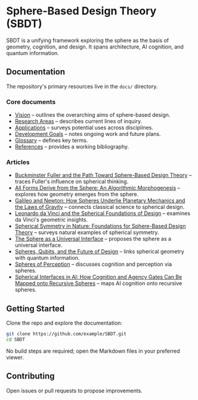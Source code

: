# Sphere-Based Design Theory (SBDT)

SBDT is a unifying framework exploring the sphere as the basis of geometry, cognition, and design. It spans architecture, AI cognition, and quantum information.

## Documentation
The repository's primary resources live in the `docs/` directory.

### Core documents
- [Vision](docs/vision.md) – outlines the overarching aims of sphere-based design.
- [Research Areas](docs/research.md) – describes current lines of inquiry.
- [Applications](docs/applications.md) – surveys potential uses across disciplines.
- [Development Goals](docs/development.md) – notes ongoing work and future plans.
- [Glossary](docs/glossary.md) – defines key terms.
- [References](docs/references.md) – provides a working bibliography.

### Articles
- [Buckminster Fuller and the Path Toward Sphere-Based Design Theory](docs/article_buckminster_fuller.md) – traces Fuller's influence on spherical thinking.
- [All Forms Derive from the Sphere: An Algorithmic Morphogenesis](docs/article_forms_from_sphere.md) – explores how geometry emerges from the sphere.
- [Galileo and Newton: How Spheres Underlie Planetary Mechanics and the Laws of Gravity](docs/article_galileo_newton_spheres.md) – connects classical science to spherical design.
- [Leonardo da Vinci and the Spherical Foundations of Design](docs/article_leonardo_davinci.md) – examines da Vinci's geometric insights.
- [Spherical Symmetry in Nature: Foundations for Sphere-Based Design Theory](docs/article_spherical_symmetry_in_nature.md) – surveys natural examples of spherical symmetry.
- [The Sphere as a Universal Interface](docs/article_sphere_as_universal_interface.md) – proposes the sphere as a universal interface.
- [Spheres, Qubits, and the Future of Design](docs/article_spheres_and_qubits.md) – links spherical geometry with quantum information.
- [Spheres of Perception](docs/article_spheres_of_perception.md) – discusses cognition and perception via spheres.
- [Spherical Interfaces in AI: How Cognition and Agency Gates Can Be Mapped onto Recursive Spheres](docs/article_spherical_interfaces_ai.md) – maps AI cognition onto recursive spheres.

## Getting Started
Clone the repo and explore the documentation:
```bash
git clone https://github.com/example/SBDT.git
cd SBDT
```

No build steps are required; open the Markdown files in your preferred viewer.

## Contributing
Open issues or pull requests to propose improvements.
